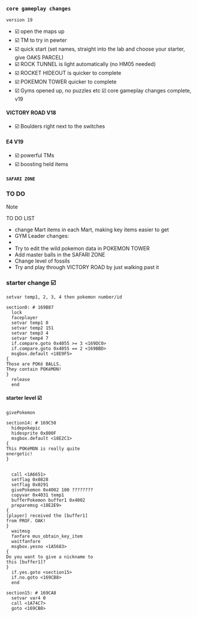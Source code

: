 ### `core gameplay changes`
`version 19`

- ☑️ open the maps up
- ☑️ TM to try in pewter
- ☑️ quick start (set names, straight into the lab and choose your starter, give OAKS PARCEL)
- ☑️ ROCK TUNNEL is light automatically (no HM05 needed)
- ☑️ ROCKET HIDEOUT is quicker to complete
- ☑️ POKEMON TOWER quicker to complete
- ☑️ Gyms opened up, no puzzles etc
☑️ core gameplay changes complete, v19

#### VICTORY ROAD V18
- ☑️ Boulders right next to the switches

#### E4 V19
- ☑️ powerful TMs
- ☑️ boosting held items

#### `SAFARI ZONE`

### TO DO
> [!NOTE]
> TO DO LIST

- change Mart items in each Mart, making key items easier to get
- GYM Leader changes:
-   
- Try to edit the wild pokemon data in POKEMON TOWER
- Add master balls in the SAFARI ZONE
- Change level of fossils
- Try and play through VICTORY ROAD by just walking past it


### starter change ☑️
`setvar temp1, 2, 3, 4 then pokemon number/id`
```
section0: # 169B87
  lock
  faceplayer
  setvar temp1 0
  setvar temp2 151
  setvar temp3 4
  setvar temp4 7
  if.compare.goto 0x4055 >= 3 <169DC0>
  if.compare.goto 0x4055 == 2 <169BBD>
  msgbox.default <18E9F5>
{
Those are POKé BALLS.
They contain POKéMON!
}
  release
  end
```
#### starter level ☑️
`givePokemon`
```
section14: # 169C50
  hidepokepic
  hidesprite 0x800F
  msgbox.default <18E2C1>
{
This POKéMON is really quite
energetic!
}


  call <1A6651>
  setflag 0x0828
  setflag 0x0291
  givePokemon 0x4002 100 ????????   
  copyvar 0x4031 temp1
  bufferPokemon buffer1 0x4002
  preparemsg <18E2E9>
{
[player] received the [buffer1]
from PROF. OAK!
}
  waitmsg
  fanfare mus_obtain_key_item
  waitfanfare
  msgbox.yesno <1A5683>
{
Do you want to give a nickname to
this [buffer1]?
}
  if.yes.goto <section15>
  if.no.goto <169CB8>
  end

section15: # 169CA8
  setvar var4 0
  call <1A74C7>
  goto <169CB8>

```


